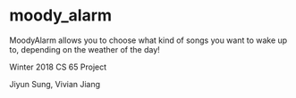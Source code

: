 # moody_alarm
MoodyAlarm allows you to choose what kind of songs you want to wake up to, depending on the weather of the day!

Winter 2018 CS 65 Project

Jiyun Sung, Vivian Jiang

